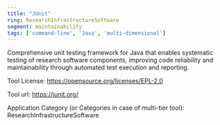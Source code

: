 ```yaml
---
title: "JUnit"
ring: ResearchInfrastructureSoftware
segment: maintainability
tags: ['command-line', 'Java', 'multi-dimensional']
---
```

Comprehensive unit testing framework for Java that enables systematic testing of research software components, improving code reliability and maintainability through automated test execution and reporting.

Tool License: https://opensource.org/licenses/EPL-2.0

Tool url: https://junit.org/

Application Category (or Categories in case of multi-tier tool): ResearchInfrastructureSoftware
